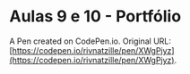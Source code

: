 # Aulas 9 e 10 - Portfólio

A Pen created on CodePen.io. Original URL: [https://codepen.io/rivnatzille/pen/XWgPjyz](https://codepen.io/rivnatzille/pen/XWgPjyz).


